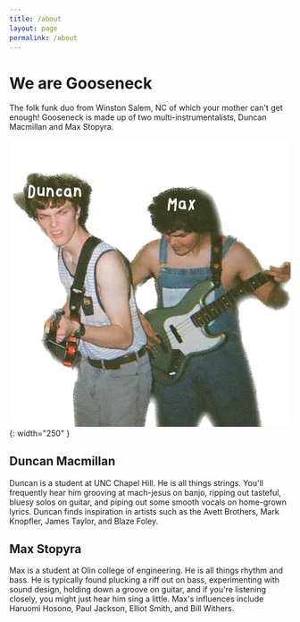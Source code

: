 ```yaml
---
title: /about
layout: page
permalink: /about
---
```

# We are Gooseneck 

The folk funk duo from Winston Salem, NC of which your mother can't get enough! Gooseneck is made up of two multi-instrumentalists, Duncan Macmillan and Max Stopyra. 

![pic of us](aboutpicture.png){: width="250" }


## Duncan Macmillan
Duncan is a student at UNC Chapel Hill. He is all things strings. You'll frequently hear him grooving at mach-jesus on banjo, ripping out tasteful, bluesy solos on guitar, and piping out some smooth vocals on home-grown lyrics. Duncan finds inspiration in artists such as the Avett Brothers, Mark Knopfler, James Taylor, and Blaze Foley. 

## Max Stopyra
Max is a student at Olin college of engineering. He is all things rhythm and bass. He is typically found plucking a riff out on bass, experimenting with sound design, holding down a groove on guitar, and if you're listening closely, you might just hear him sing a little. Max's influences include Haruomi Hosono, Paul Jackson, Elliot Smith, and Bill Withers. 